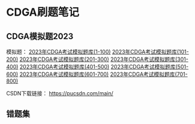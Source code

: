 # CDGA刷题笔记

## CDGA模拟题2023

模拟题：
[2023年CDGA考试模拟题库(1-100)](https://blog.csdn.net/m0_66979647/article/details/129220732?ops_request_misc=%257B%2522request%255Fid%2522%253A%2522167777530516800188562121%2522%252C%2522scm%2522%253A%252220140713.130102334.pc%255Fblog.%2522%257D&request_id=167777530516800188562121&biz_id=0&utm_medium=distribute.pc_search_result.none-task-blog-2~blog~first_rank_ecpm_v1~times_rank-2-129220732-null-null.article_score_rank_blog&utm_term=CDGA)
[2023年CDGA考试模拟题库(101-200)](https://blog.csdn.net/m0_66979647/article/details/129220784?ops_request_misc=%257B%2522request%255Fid%2522%253A%2522167777528416800192216100%2522%252C%2522scm%2522%253A%252220140713.130102334.pc%255Fblog.%2522%257D&request_id=167777528416800192216100&biz_id=0&utm_medium=distribute.pc_search_result.none-task-blog-2~blog~first_rank_ecpm_v1~times_rank-29-129220784-null-null.article_score_rank_blog&utm_term=CDGA)
[2023年CDGA考试模拟题库(201-300)](https://blog.csdn.net/m0_66979647/article/details/129220804?ops_request_misc=%257B%2522request%255Fid%2522%253A%2522167777530516800188562121%2522%252C%2522scm%2522%253A%252220140713.130102334.pc%255Fblog.%2522%257D&request_id=167777530516800188562121&biz_id=0&utm_medium=distribute.pc_search_result.none-task-blog-2~blog~first_rank_ecpm_v1~times_rank-1-129220804-null-null.article_score_rank_blog&utm_term=CDGA)
[2023年CDGA考试模拟题库(301-400)](https://blog.csdn.net/m0_66979647/article/details/129220841?ops_request_misc=%257B%2522request%255Fid%2522%253A%2522167777528416800192216100%2522%252C%2522scm%2522%253A%252220140713.130102334.pc%255Fblog.%2522%257D&request_id=167777528416800192216100&biz_id=0&utm_medium=distribute.pc_search_result.none-task-blog-2~blog~first_rank_ecpm_v1~times_rank-30-129220841-null-null.article_score_rank_blog&utm_term=CDGA)
[2023年CDGA考试模拟题库(401-500)](https://blog.csdn.net/m0_66979647/article/details/129220869?ops_request_misc=%257B%2522request%255Fid%2522%253A%2522167777528416800192216100%2522%252C%2522scm%2522%253A%252220140713.130102334.pc%255Fblog.%2522%257D&request_id=167777528416800192216100&biz_id=0&utm_medium=distribute.pc_search_result.none-task-blog-2~blog~first_rank_ecpm_v1~times_rank-28-129220869-null-null.article_score_rank_blog&utm_term=CDGA)
[2023年CDGA考试模拟题库(501-600)](https://blog.csdn.net/m0_66979647/article/details/129220898?ops_request_misc=%257B%2522request%255Fid%2522%253A%2522167777528416800192216100%2522%252C%2522scm%2522%253A%252220140713.130102334.pc%255Fblog.%2522%257D&request_id=167777528416800192216100&biz_id=0&utm_medium=distribute.pc_search_result.none-task-blog-2~blog~first_rank_ecpm_v1~times_rank-27-129220898-null-null.article_score_rank_blog&utm_term=CDGA)
[2023年CDGA考试模拟题库(601-700)](https://blog.csdn.net/m0_66979647/article/details/129220996?ops_request_misc=%257B%2522request%255Fid%2522%253A%2522167777528416800192216100%2522%252C%2522scm%2522%253A%252220140713.130102334.pc%255Fblog.%2522%257D&request_id=167777528416800192216100&biz_id=0&utm_medium=distribute.pc_search_result.none-task-blog-2~blog~first_rank_ecpm_v1~times_rank-26-129220996-null-null.article_score_rank_blog&utm_term=CDGA)
[2023年CDGA考试模拟题库(701-800)](https://blog.csdn.net/m0_66979647/article/details/129221127?ops_request_misc=%257B%2522request%255Fid%2522%253A%2522167777528416800192216100%2522%252C%2522scm%2522%253A%252220140713.130102334.pc%255Fblog.%2522%257D&request_id=167777528416800192216100&biz_id=0&utm_medium=distribute.pc_search_result.none-task-blog-2~blog~first_rank_ecpm_v1~times_rank-25-129221127-null-null.article_score_rank_blog&utm_term=CDGA)

CSDN下载链接：
https://pucsdn.com/main/


## 错题集


